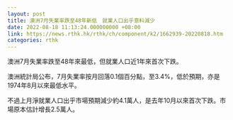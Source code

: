```yaml
---
layout: post
title: 澳洲7月失業率跌至48年新低　就業人口出乎意料減少
date: 2022-08-18 11:13:24.000000000 +08:00
link: https://news.rthk.hk/rthk/ch/component/k2/1662939-20220818.htm
categories: rthk
---
```


澳洲7月失業率跌至48年來最低，但就業人口近1年來首次下跌。

澳洲統計局公布，7月失業率按月回落0.1個百分點，至3.4%，低於預期，亦是1974年8月以來最低水平。

不過上月淨就業人口出乎市場預期減少約4.1萬人，是去年10月以來首次下跌。市場原本估計增長2.5萬人。
